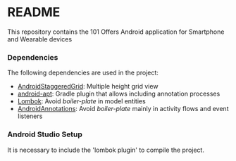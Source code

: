 # README #

This repository contains the 101 Offers Android application for Smartphone and Wearable devices

### Dependencies ###

The following dependencies are used in the project:

* [AndroidStaggeredGrid](https://github.com/etsy/AndroidStaggeredGrid): Multiple height grid view
* [android-apt](https://bitbucket.org/hvisser/android-apt): Gradle plugin that allows including annotation processes
* [Lombok](http://projectlombok.org/setup/android.html): Avoid *boiler-plate* in model entities
* [AndroidAnnotations](http://androidannotations.org): Avoid *boiler-plate* mainly in activity flows and event listeners

### Android Studio Setup ###

It is necessary to include the 'lombok plugin' to compile the project.